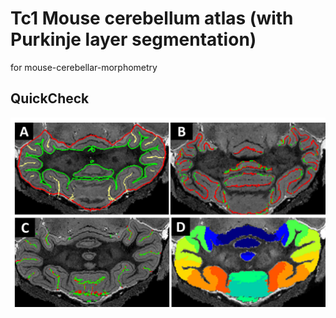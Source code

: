 # Tc1 Mouse cerebellum atlas (with Purkinje layer segmentation)

for mouse-cerebellar-morphometry


## QuickCheck

<img src="../docs/tc1_cerebellum.png" alt="QuickCheck demo" style="zoom:50%;" />
